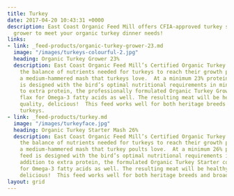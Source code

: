 ```yaml
---
title: Turkey
date: 2017-04-20 10:43:31 +0000
description: East Coast Organic Feed Mill offers CFIA-approved turkey starter and
  grower to meet your organic turkey dinner needs!
links:
- link: _feed-products/organic-turkey-grower-23.md
  image: "/images/turkeys-colourful-2.jpg"
  heading: Organic Turkey Grower 23%
  description: East Coast Organic Feed Mill’s Certified Organic Turkey Grower meets
    the balance of nutrients needed for turkeys to reach their growth potential in
    a medium-hammered mash that turkeys love.  At a minimum 23% protein, this feed
    is designed with the bird’s optimal nutritional requirements in mind. In addition
    to extra protein, the professionally formulated Organic Turkey Grower contains
    flax for Omega-3 fatty acids as well. The resulting meat will be healthy, high
    quality, delicious!  This feed works well for both heritage breeds and broad breasted
    turkeys.
- link: _feed-products/turkey.md
  image: "/images/turkeyface.jpg"
  heading: Organic Turkey Starter Mash 26%
  description: East Coast Organic Feed Mill’s Certified Organic Turkey Starter meets
    the balance of nutrients needed for turkeys to reach their growth potential in
    a medium-hammered mash that turkey poults love.  At a minimum 26% protein, this
    feed is designed with the bird’s optimal nutritional requirements in mind. In
    addition to extra protein, the formulated Organic Turkey Starter contains flax
    for Omega-3 fatty acids as well. The resulting meat will be healthy, high quality,
    delicious!  This feed works well for both heritage breeds and broad breasted turkeys.
layout: grid
---
```

